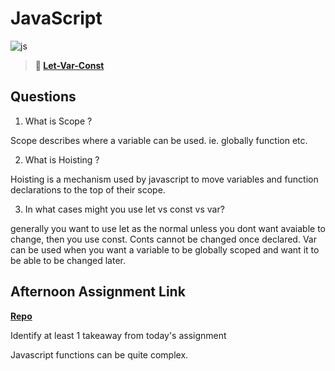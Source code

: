 # JavaScript

![js](https://bcw.blob.core.windows.net/public/img/courses/js.gif)

> **📖 [Let-Var-Const](https://codeworksacademy.com/fs-student-guide/resources/wk2/01-Let-Var-Const)**

## Questions

1. What is Scope ?

Scope describes where a variable can be used. ie. globally function etc.

2. What is Hoisting ?

Hoisting is a mechanism used by javascript to move variables and function declarations to the top of their scope.

3. In what cases might you use let vs const vs var?

generally you want to use let as the normal unless you dont want avaiable to change, then you use const. 
Conts cannot be changed once declared. Var can be used when you want a variable to be globally scoped and want it to be able to be changed later.

## Afternoon Assignment Link

**[Repo](https://github.com/GregBullington/witwics-1)**

Identify at least 1 takeaway from today's assignment

Javascript functions can be quite complex.
